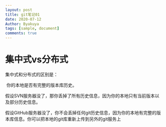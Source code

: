 ```yaml
---
layout: post
title: git笔记01
date: 2020-07-12
Author: Byakuya
tags: [sample, document]
comments: true
---
```


# 集中式vs分布式

集中式和分布式的区别是：

​	你的本地是否有完整的版本库历史。

​	假设SVN服务器没了，那你丢掉了所有历史信息，因为你的本地只有当前版本以及部分历史信息。

​	假设GitHub服务器没了，你不会丢掉任何git历史信息，因为你的本地有完整的版本库信息。你可以把本地的git库重新上传到另外的git服务上